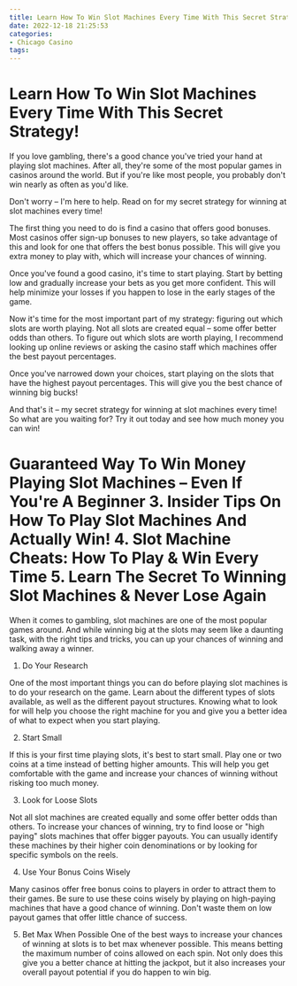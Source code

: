 ```yaml
---
title: Learn How To Win Slot Machines Every Time With This Secret Strategy!
date: 2022-12-18 21:25:53
categories:
- Chicago Casino
tags:
---
```



#  Learn How To Win Slot Machines Every Time With This Secret Strategy!

If you love gambling, there's a good chance you've tried your hand at playing slot machines. After all, they're some of the most popular games in casinos around the world. But if you're like most people, you probably don't win nearly as often as you'd like.

Don't worry – I'm here to help. Read on for my secret strategy for winning at slot machines every time!

The first thing you need to do is find a casino that offers good bonuses. Most casinos offer sign-up bonuses to new players, so take advantage of this and look for one that offers the best bonus possible. This will give you extra money to play with, which will increase your chances of winning.

Once you've found a good casino, it's time to start playing. Start by betting low and gradually increase your bets as you get more confident. This will help minimize your losses if you happen to lose in the early stages of the game.

Now it's time for the most important part of my strategy: figuring out which slots are worth playing. Not all slots are created equal – some offer better odds than others. To figure out which slots are worth playing, I recommend looking up online reviews or asking the casino staff which machines offer the best payout percentages.

Once you've narrowed down your choices, start playing on the slots that have the highest payout percentages. This will give you the best chance of winning big bucks!

And that's it – my secret strategy for winning at slot machines every time! So what are you waiting for? Try it out today and see how much money you can win!

#  Guaranteed Way To Win Money Playing Slot Machines – Even If You're A Beginner 3. Insider Tips On How To Play Slot Machines And Actually Win! 4. Slot Machine Cheats: How To Play & Win Every Time 5. Learn The Secret To Winning Slot Machines & Never Lose Again

When it comes to gambling, slot machines are one of the most popular games around. And while winning big at the slots may seem like a daunting task, with the right tips and tricks, you can up your chances of winning and walking away a winner.

1. Do Your Research

One of the most important things you can do before playing slot machines is to do your research on the game. Learn about the different types of slots available, as well as the different payout structures. Knowing what to look for will help you choose the right machine for you and give you a better idea of what to expect when you start playing.

2. Start Small

If this is your first time playing slots, it's best to start small. Play one or two coins at a time instead of betting higher amounts. This will help you get comfortable with the game and increase your chances of winning without risking too much money.

3. Look for Loose Slots

Not all slot machines are created equally and some offer better odds than others. To increase your chances of winning, try to find loose or "high paying" slots machines that offer bigger payouts. You can usually identify these machines by their higher coin denominations or by looking for specific symbols on the reels.

4. Use Your Bonus Coins Wisely

Many casinos offer free bonus coins to players in order to attract them to their games. Be sure to use these coins wisely by playing on high-paying machines that have a good chance of winning. Don't waste them on low payout games that offer little chance of success.


5. Bet Max When Possible
One of the best ways to increase your chances of winning at slots is to bet max whenever possible. This means betting the maximum number of coins allowed on each spin. Not only does this give you a better chance at hitting the jackpot, but it also increases your overall payout potential if you do happen to win big.
